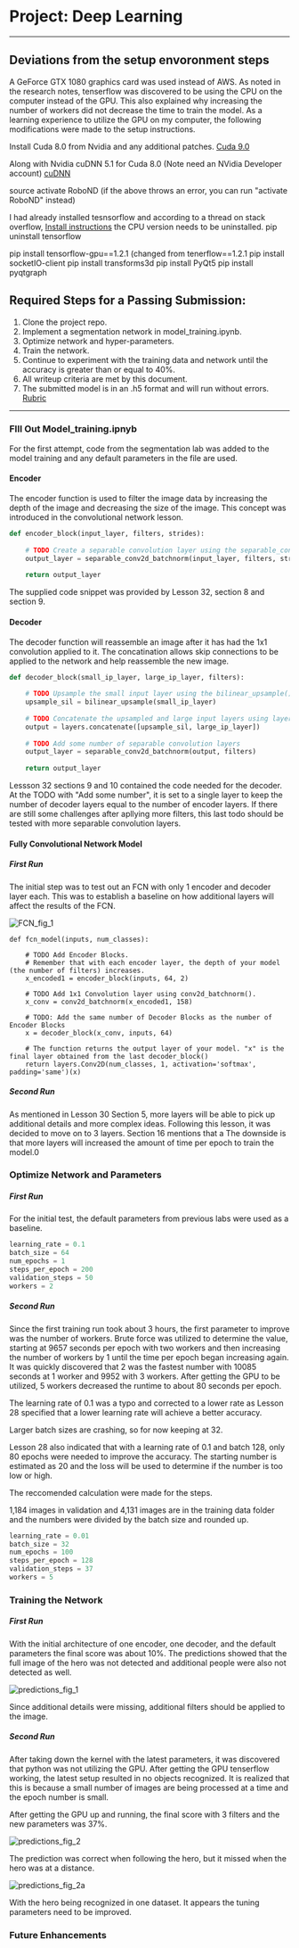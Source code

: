 # Project: Deep Learning

---

## Deviations from the setup envoronment steps
A GeForce GTX 1080 graphics card was used instead of AWS. As noted in the research notes, tenserflow was discovered to be using the CPU on the computer instead of the GPU. This also explained why increasing the number of workers did not decrease the time to train the model. As a learning experience to utilize the GPU on my computer, the following modifications were made to the setup instructions.

Install Cuda 8.0 from Nvidia and any additional patches.
[Cuda 9.0](https://developer.nvidia.com/cuda-90-download-archive?)

Along with Nvidia cuDNN 5.1 for Cuda 8.0 (Note need an NVidia Developer account)
[cuDNN](https://developer.nvidia.com/cudnn)

source activate RoboND 
(if the above throws an error, you can run "activate RoboND" instead)

I had already installed tesnsorflow and according to a thread on stack overflow, [Install instructions](https://stackoverflow.com/questions/44829085/tensorflow-not-running-on-gpu) the CPU version needs to be uninstalled.
pip uninstall tensorflow

pip install tensorflow-gpu==1.2.1 (changed from tenerflow==1.2.1
pip install socketIO-client
pip install transforms3d
pip install PyQt5
pip install pyqtgraph



## Required Steps for a Passing Submission:
1. Clone the project repo.
2. Implement a segmentation network in model_training.ipynb.
3. Optimize network and hyper-parameters.
4. Train the network.
5. Continue to experiment with the training data and network until the accuracy is greater than or equal to 40%.
6. All writeup criteria are met by this document.
7. The submitted model is in an .h5  format and will run without errors.
[Rubric](https://review.udacity.com/#!/rubrics/1155/view)
 
---
### FIll Out Model_training.ipnyb

For the first attempt, code from the segmentation lab was added to the model training and any default parameters in the file are used. 

#### Encoder

The encoder function is used to filter the image data by increasing the depth of the image and decreasing the size of the image. This concept was introduced in the convolutional network lesson.

```python
def encoder_block(input_layer, filters, strides):
    
    # TODO Create a separable convolution layer using the separable_conv2d_batchnorm() function.    
    output_layer = separable_conv2d_batchnorm(input_layer, filters, strides)
    
    return output_layer
```
The supplied code snippet was provided by Lesson 32, section 8 and section 9.

#### Decoder

The decoder function will reassemble an image after it has had the 1x1 convolution applied to it. The concatination allows skip connections to be applied to the network and help reassemble the new image.

```python
def decoder_block(small_ip_layer, large_ip_layer, filters):
    
    # TODO Upsample the small input layer using the bilinear_upsample() function.
    upsample_sil = bilinear_upsample(small_ip_layer)
    
    # TODO Concatenate the upsampled and large input layers using layers.concatenate
    output = layers.concatenate([upsample_sil, large_ip_layer])
    
    # TODO Add some number of separable convolution layers
    output_layer = separable_conv2d_batchnorm(output, filters)
    
    return output_layer
```

Lessson 32 sections 9 and 10 contained the code needed for the decoder. At the TODO with "Add some number", it is set to a single layer to keep the number of decoder layers equal to the number of encoder layers. If there are still some challenges after apllying more filters, this last todo should be tested with more separable convolution layers.

#### Fully Convolutional Network Model

##### First Run
The initial step was to test out an FCN with only 1 encoder and decoder layer each. This was to establish a baseline on how additional layers will affect the results of the FCN.

![FCN_fig_1](./writeup_images/First_FCN.png)

```ptyhon
def fcn_model(inputs, num_classes):
    
    # TODO Add Encoder Blocks. 
    # Remember that with each encoder layer, the depth of your model (the number of filters) increases.
    x_encoded1 = encoder_block(inputs, 64, 2)

    # TODO Add 1x1 Convolution layer using conv2d_batchnorm().
    x_conv = conv2d_batchnorm(x_encoded1, 158)
    
    # TODO: Add the same number of Decoder Blocks as the number of Encoder Blocks
    x = decoder_block(x_conv, inputs, 64)    
    
    # The function returns the output layer of your model. "x" is the final layer obtained from the last decoder_block()
    return layers.Conv2D(num_classes, 1, activation='softmax', padding='same')(x)
```

##### Second Run
As mentioned in Lesson 30 Section 5, more layers will be able to pick up additional details and more complex ideas. Following this lesson, it was decided to move on to 3 layers. Section 16 mentions that a The downside is that more layers will increased the amount of time per epoch to train the model.0 



### Optimize Network and Parameters

##### First Run

For the initial test, the default parameters from previous labs were used as a baseline.
```python
learning_rate = 0.1
batch_size = 64
num_epochs = 1
steps_per_epoch = 200
validation_steps = 50
workers = 2
```

##### Second Run
Since the first training run took about 3 hours, the first parameter to improve was the number of workers. Brute force was utilized to determine the value, starting at 9657 seconds per epoch with two workers and then increasing the number of workers by 1 until the time per epoch began increasing again. It was quickly discovered that 2 was the fastest number with 10085 seconds at 1 worker and 9952 with 3 workers. After getting the GPU to be utilized, 5 workers decreased the runtime to about 80 seconds per epoch. 

The learning rate of 0.1 was a typo and corrected to a lower rate as Lesson 28 specified that a lower learning rate will achieve a better accuracy. 

Larger batch sizes are crashing, so for now keeping at 32. 

Lesson 28 also indicated that with a learning rate of 0.1 and batch 128, only 80 epochs were needed to improve the accuracy. The starting number is estimated as 20 and the loss will be used to determine if the number is too low or high. 

The reccomended calculation were made for the steps. 

1,184 images in validation and 4,131 images are in the training data folder and the numbers were divided by the batch size and rounded up.

```python
learning_rate = 0.01
batch_size = 32
num_epochs = 100
steps_per_epoch = 128
validation_steps = 37
workers = 5
```

### Training the Network

##### First Run
With the initial architecture of one encoder, one decoder, and the default parameters the final score was about 10%. The predictions showed that the full image of the hero was not detected and additional people were also not detected as well.

![predictions_fig_1](./writeup_images/prediction_1.png)

Since additional details were missing, additional filters should be applied to the image.

##### Second Run
After taking down the kernel with the latest parameters, it was discovered that python was not utilizing the GPU. After getting the GPU tenserflow working, the latest setup resulted in no objects recognized. It is realized that this is because a small number of images are being processed at a time and the epoch number is small.

After getting the GPU up and running, the final score with 3 filters and the new parameters was 37%.

![predictions_fig_2](./writeup_images/prediction_2.png)

The prediction was correct when following the hero, but it missed when the hero was at a distance.

![predictions_fig_2a](./writeup_images/prediction_2a.png)

With the hero being recognized in one dataset. It appears the tuning parameters need to be improved.

### Future Enhancements



